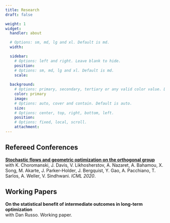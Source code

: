 ```yaml
---
title: Research
draft: false

weight: 1
widget:
  handler: about

  # Options: sm, md, lg and xl. Default is md.
  width:

  sidebar:
    # Options: left and right. Leave blank to hide.
    position:
    # Options: sm, md, lg and xl. Default is md.
    scale:
  
  background:
    # Options: primary, secondary, tertiary or any valid color value. Default is primary.
    color: primary
    image:
    # Options: auto, cover and contain. Default is auto.
    size:
    # Options: center, top, right, bottom, left.
    position:
    # Options: fixed, local, scroll.
    attachment: 
---
```




## Refereed Conferences

[**Stochastic flows and geometric optimization on the orthogonal group**](https://proceedings.mlr.press/v119/choromanski20a.html)  
with K. Choromanski, J. Davis, V. Likhosherstov, A. Nazaret, A. Bahamou, X. Song, M. Akarte, J. Parker-Holder, J. Bergquist, Y. Gao, A. Pacchiano, T. Sarlos, A. Weller, V. Sindhwani. *ICML 2020*.


## Working Papers


**On the statistical benefit of intermediate outcomes in long-term optimization**  
with Dan Russo. Working paper.



